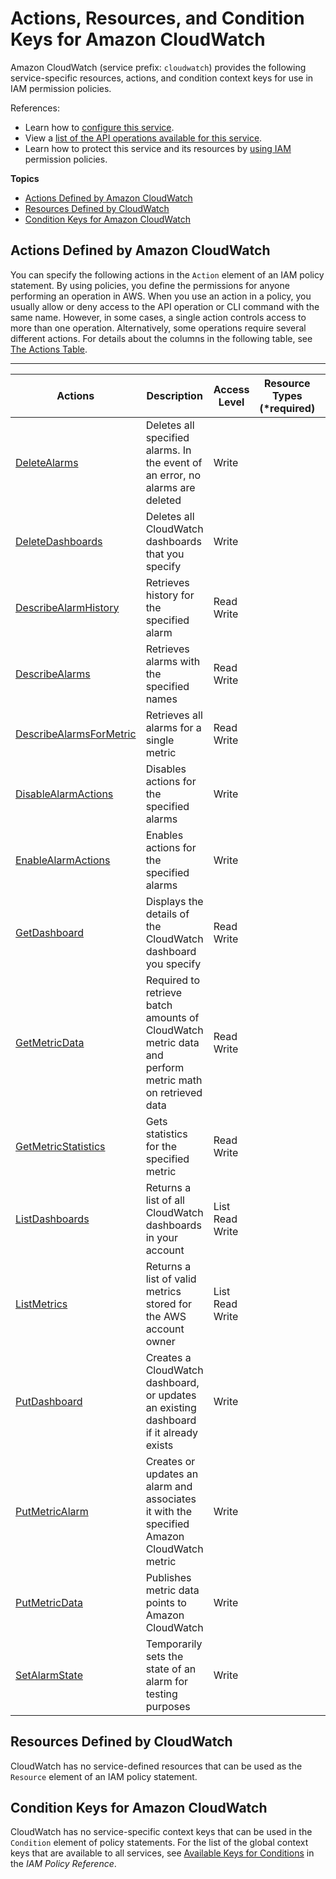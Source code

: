 # Actions, Resources, and Condition Keys for Amazon CloudWatch<a name="list_amazoncloudwatch"></a>

Amazon CloudWatch \(service prefix: `cloudwatch`\) provides the following service\-specific resources, actions, and condition context keys for use in IAM permission policies\.

References:
+ Learn how to [configure this service](http://docs.aws.amazon.com/AmazonCloudWatch/latest/monitoring/)\.
+ View a [list of the API operations available for this service](http://docs.aws.amazon.com/AmazonCloudWatch/latest/APIReference/)\.
+ Learn how to protect this service and its resources by [using IAM](http://docs.aws.amazon.com/AmazonCloudWatch/latest/monitoring/auth-and-access-control-cw.html) permission policies\.

**Topics**
+ [Actions Defined by Amazon CloudWatch](#amazoncloudwatch-actions-as-permissions)
+ [Resources Defined by CloudWatch](#amazoncloudwatch-resources-for-iam-policies)
+ [Condition Keys for Amazon CloudWatch](#amazoncloudwatch-policy-keys)

## Actions Defined by Amazon CloudWatch<a name="amazoncloudwatch-actions-as-permissions"></a>

You can specify the following actions in the `Action` element of an IAM policy statement\. By using policies, you define the permissions for anyone performing an operation in AWS\. When you use an action in a policy, you usually allow or deny access to the API operation or CLI command with the same name\. However, in some cases, a single action controls access to more than one operation\. Alternatively, some operations require several different actions\. For details about the columns in the following table, see [The Actions Table](reference_policies_actions-resources-contextkeys.md#actions_table)\.


****  

| Actions | Description | Access Level | Resource Types \(\*required\) | Condition Keys | Dependent Actions | 
| --- | --- | --- | --- | --- | --- | 
| [DeleteAlarms](http://docs.aws.amazon.com/AmazonCloudWatch/latest/APIReference/API_DeleteAlarms.html) | Deletes all specified alarms\. In the event of an error, no alarms are deleted | Write  |  |  |  | 
| [DeleteDashboards](http://docs.aws.amazon.com/AmazonCloudWatch/latest/APIReference/API_DeleteDashboards.html) | Deletes all CloudWatch dashboards that you specify | Write  |  |  |  | 
| [DescribeAlarmHistory](http://docs.aws.amazon.com/AmazonCloudWatch/latest/APIReference/API_DescribeAlarmHistory.html) | Retrieves history for the specified alarm | Read Write  |  |  |  | 
| [DescribeAlarms](http://docs.aws.amazon.com/AmazonCloudWatch/latest/APIReference/API_DescribeAlarms.html) | Retrieves alarms with the specified names | Read Write  |  |  |  | 
| [DescribeAlarmsForMetric](http://docs.aws.amazon.com/AmazonCloudWatch/latest/APIReference/API_DescribeAlarmsForMetric.html) | Retrieves all alarms for a single metric | Read Write  |  |  |  | 
| [DisableAlarmActions](http://docs.aws.amazon.com/AmazonCloudWatch/latest/APIReference/API_DisableAlarmActions.html) | Disables actions for the specified alarms | Write  |  |  |  | 
| [EnableAlarmActions](http://docs.aws.amazon.com/AmazonCloudWatch/latest/APIReference/API_EnableAlarmActions.html) | Enables actions for the specified alarms | Write  |  |  |  | 
| [GetDashboard](http://docs.aws.amazon.com/AmazonCloudWatch/latest/APIReference/API_GetDashboard.html) | Displays the details of the CloudWatch dashboard you specify | Read Write  |  |  |  | 
| [GetMetricData](http://docs.aws.amazon.com/AmazonCloudWatch/latest/APIReference/API_GetMetricData.html) | Required to retrieve batch amounts of CloudWatch metric data and perform metric math on retrieved data | Read Write  |  |  |  | 
| [GetMetricStatistics](http://docs.aws.amazon.com/AmazonCloudWatch/latest/APIReference/API_GetMetricStatistics.html) | Gets statistics for the specified metric | Read Write  |  |  |  | 
| [ListDashboards](http://docs.aws.amazon.com/AmazonCloudWatch/latest/APIReference/API_ListDashboards.html) | Returns a list of all CloudWatch dashboards in your account | List Read Write  |  |  |  | 
| [ListMetrics](http://docs.aws.amazon.com/AmazonCloudWatch/latest/APIReference/API_ListMetrics.html) | Returns a list of valid metrics stored for the AWS account owner | List Read Write  |  |  |  | 
| [PutDashboard](http://docs.aws.amazon.com/AmazonCloudWatch/latest/APIReference/API_PutDashboard.html) | Creates a CloudWatch dashboard, or updates an existing dashboard if it already exists | Write  |  |  |  | 
| [PutMetricAlarm](http://docs.aws.amazon.com/AmazonCloudWatch/latest/APIReference/API_PutMetricAlarm.html) | Creates or updates an alarm and associates it with the specified Amazon CloudWatch metric | Write  |  |  |  | 
| [PutMetricData](http://docs.aws.amazon.com/AmazonCloudWatch/latest/APIReference/API_PutMetricData.html) | Publishes metric data points to Amazon CloudWatch | Write  |  |  |  | 
| [SetAlarmState](http://docs.aws.amazon.com/AmazonCloudWatch/latest/APIReference/API_SetAlarmState.html) | Temporarily sets the state of an alarm for testing purposes | Write  |  |  |  | 

## Resources Defined by CloudWatch<a name="amazoncloudwatch-resources-for-iam-policies"></a>

CloudWatch has no service\-defined resources that can be used as the `Resource` element of an IAM policy statement\.

## Condition Keys for Amazon CloudWatch<a name="amazoncloudwatch-policy-keys"></a>

CloudWatch has no service\-specific context keys that can be used in the `Condition` element of policy statements\. For the list of the global context keys that are available to all services, see [Available Keys for Conditions](http://docs.aws.amazon.com/IAM/latest/UserGuide/reference_policies_condition-keys.html#AvailableKeys) in the *IAM Policy Reference*\.